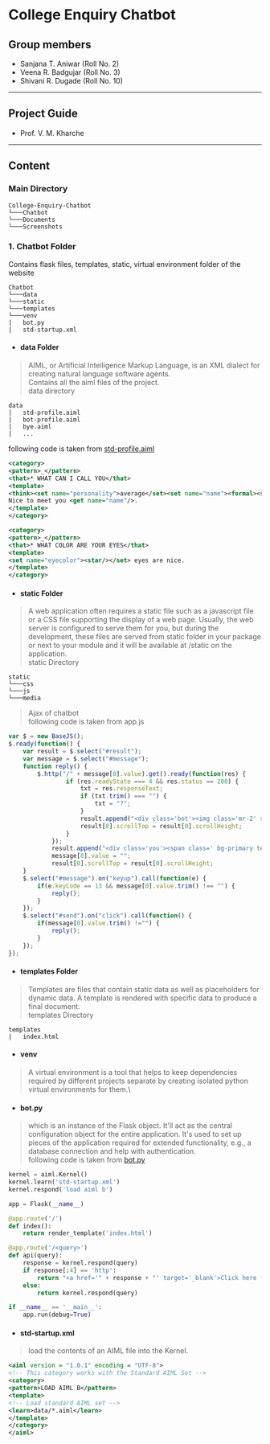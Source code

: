 # College Enquiry Chatbot
## Group members
- Sanjana T. Aniwar (Roll No. 2)
- Veena R. Badgujar (Roll No. 3)
- Shivani R. Dugade (Roll No. 10)
---
## Project Guide
- Prof. V. M. Kharche
---
## Content
### Main Directory
```
College-Enquiry-Chatbot
└───Chatbot
└───Documents
└───Screenshots
```
### 1. Chatbot Folder
Contains flask files, templates, static, virtual environment folder of the website
```
Chatbot
└───data
└───static
└───templates
└───venv
|   bot.py
|   std-startup.xml
```
- #### data Folder
> AIML, or Artificial Intelligence Markup Language, is an XML dialect for creating natural language software agents.\
> Contains all the aiml files of the project.\
> data directory
```
data
|   std-profile.aiml
|   bot-profile.aiml
|   bye.aiml
|   ...
```
following code is taken from [std-profile.aiml](https://github.com/shivanidugade/College-Enquiry-Chatbot/blob/master/Chatbot/data/std-profile.aiml)
```xml
<category>
<pattern>_</pattern>
<that>* WHAT CAN I CALL YOU</that>
<template>
<think><set name="personality">average</set><set name="name"><formal><star/></formal></set></think>
Nice to meet you <get name="name"/>.
</template>
</category>

<category>
<pattern>_</pattern>
<that>* WHAT COLOR ARE YOUR EYES</that>
<template>
<set name="eyecolor"><star/></set> eyes are nice.
</template>
</category>
```
- #### static Folder
> A web application often requires a static file such as a javascript file or a CSS file supporting the display of a web page. Usually, the web server is configured to serve them for you, but during the development, these files are served from static folder in your package or next to your module and it will be available at /static on the application.\
> static Directory
```
static
└───css
└───js
└───media
```
> Ajax of chatbot\
following code is taken from app.js
```javascript
var $ = new BaseJS();
$.ready(function() {
	var result = $.select("#result");
	var message = $.select("#message");
	function reply() {
		$.http("/" + message[0].value).get().ready(function(res) {
				if (res.readyState === 4 && res.status == 200) {
					txt = res.responseText;
					if (txt.trim() === "") {
						txt = "?";
					}
					result.append("<div class='bot'><img class='mr-2' src='/static/media/kgce1.png' style='width: 30px; height: 30px'><span>" + txt + "</span></div>");
					result[0].scrollTop = result[0].scrollHeight;
				}
			});
			result.append("<div class='you'><span class=' bg-primary text-white'>" + message[0].value + "</span></div>");
			message[0].value = "";
			result[0].scrollTop = result[0].scrollHeight;
	}
	$.select("#message").on("keyup").call(function(e) {
		if(e.keyCode == 13 && message[0].value.trim() !== "") {
			reply();
		}
	});
	$.select("#send").on("click").call(function() {
		if(message[0].value.trim() !="") {
			reply();
		}
	});
});
```
- #### templates Folder
> Templates are files that contain static data as well as placeholders for dynamic data. A template is rendered with specific data to produce a final document.\
> templates Directory
```
templates
|   index.html
```
- #### venv
>A virtual environment is a tool that helps to keep dependencies required by different projects separate by creating isolated python virtual environments for them.\
- #### bot.py
> which is an instance of the Flask object. It'll act as the central configuration object for the entire application. It's used to set up pieces of the application required for extended functionality, e.g., a database connection and help with authentication.\
following code is taken from [bot.py](https://github.com/shivanidugade/College-Enquiry-Chatbot/blob/master/Chatbot/bot.py)
```python
kernel = aiml.Kernel()
kernel.learn('std-startup.xml')
kernel.respond('load aiml b')

app = Flask(__name__)

@app.route('/')
def index():
	return render_template('index.html')

@app.route('/<query>')
def api(query):
	response = kernel.respond(query)
	if response[:4] == 'http':
		return "<a href='" + response + "' target='_blank'>Click here for more info</a>"
	else:
		return kernel.respond(query)

if __name__ == '__main__':
	app.run(debug=True)
```
- #### std-startup.xml
> load the contents of an AIML file into the Kernel.
```xml
<aiml version = "1.0.1" encoding = "UTF-8">
<!-- This category works with the Standard AIML Set -->
<category>
<pattern>LOAD AIML B</pattern>
<template>
<!-- Load standard AIML set -->
<learn>data/*.aiml</learn>
</template>
</category>
</aiml>
```
